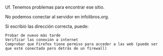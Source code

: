  Uf. Tenemos problemas para encontrar ese sitio.

No podemos conectar al servidor en infolibros.org.

Si escribió las dirección correcta, puede:

    Probar de nuevo más tarde
    Verificar las conexión a internet
    Comprobar que Firefox tiene permiso para acceder a las web (puede ser que esté conectado pero detrás de un firewall)